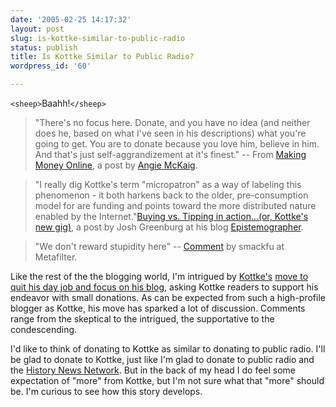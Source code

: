 ```yaml
---
date: '2005-02-25 14:17:32'
layout: post
slug: is-kottke-similar-to-public-radio
status: publish
title: Is Kottke Similar to Public Radio?
wordpress_id: '60'

---
```


`<sheep>`Baahh!`</sheep>`




> "There's no focus here. Donate, and you have no idea (and neither does he, based on what I've seen in his descriptions) what you're going to get. You are to donate because you love him, believe in him. And that's just self-aggrandizement at it's finest." -- From [Making Money Online](http://www.angiemckaig.com/archives/2005/02/23/on_making_money_online/index.html), a post by [Angie McKaig](http://www.angiemckaig.com).




> "I really dig Kottke's term "micropatron" as a way of labeling this phenomenon - it both harkens back to the older, pre-consumption model for are funding and points toward the more distributed nature enabled by the Internet."[Buying vs. Tipping in action...(or, Kottke's new gig)](http://blog.epistemographer.com/archives/000340.html), a post by Josh Greenburg at his blog [Epistemographer](http://blog.epistemographer.com).




> "We don't reward stupidity here" -- [Comment](http://www.metafilter.com/mefi/39822#860722) by smackfu at Metafilter.




Like the rest of the the blogging world, I'm intrigued by [Kottke's](http://kottke.org) [move to quit his day job and focus on his blog](http://www.kottke.org/about/patron/), asking Kottke readers to support his endeavor with small donations. As can be expected from such a high-profile blogger as Kottke, his move has sparked a lot of discussion. Comments range from the skeptical to the intrigued, the supportative to the condescending.




I'd like to think of donating to Kottke as similar to donating to public radio. I'll be glad to donate to Kottke, just like I'm glad to donate to public radio and the [History News Network](http://hnn.us). But in the back of my head I do feel some expectation of "more" from Kottke, but I'm not sure what that "more" should be. I'm curious to see how this story develops.
